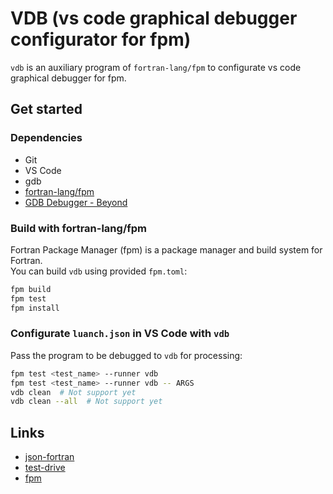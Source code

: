 # VDB (vs code graphical debugger configurator for fpm)

`vdb` is an auxiliary program of `fortran-lang/fpm` to configurate vs code graphical debugger for fpm.

## Get started

### Dependencies

- Git
- VS Code
- gdb
- [fortran-lang/fpm](https://github.com/fortran-lang/fpm)
- [GDB Debugger - Beyond](https://marketplace.visualstudio.com/items?itemName=coolchyni.beyond-debug)

### Build with fortran-lang/fpm

Fortran Package Manager (fpm) is a package manager and build system for Fortran.<br>
You can build `vdb` using provided `fpm.toml`:

```sh
fpm build
fpm test
fpm install 
```

### Configurate `luanch.json` in VS Code with `vdb`

Pass the program to be debugged to `vdb` for processing:

```sh
fpm test <test_name> --runner vdb
fpm test <test_name> --runner vdb -- ARGS
vdb clean  # Not support yet
vdb clean --all  # Not support yet
```

## Links

- [json-fortran](https://github.com/jacobwilliams/json-fortran)
- [test-drive](https://github.com/fortran-lang/test-drive)
- [fpm](https://github.com/fortran-lang/fpm)